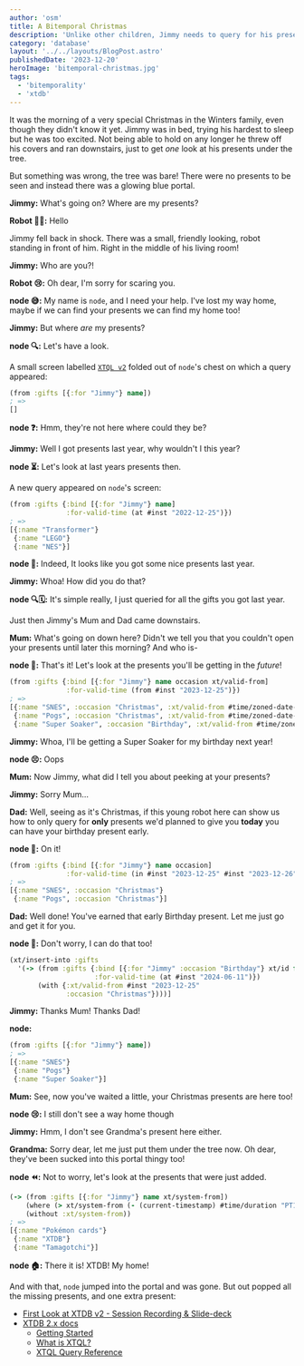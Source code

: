 ```yaml
---
author: 'osm'
title: A Bitemporal Christmas
description: 'Unlike other children, Jimmy needs to query for his presents.'
category: 'database'
layout: '../../layouts/BlogPost.astro'
publishedDate: '2023-12-20'
heroImage: 'bitemporal-christmas.jpg'
tags:
  - 'bitemporality'
  - 'xtdb'
---
```


It was the morning of a very special Christmas in the Winters family, even though they didn't know it yet.
Jimmy was in bed, trying his hardest to sleep but he was too excited.
Not being able to hold on any longer he threw off his covers and ran downstairs, just to get *one* look at his presents under the tree.

But something was wrong, the tree was bare!
There were no presents to be seen and instead there was a glowing blue portal.

**Jimmy:** What's going on? Where are my presents?

**Robot 👋🤖:** Hello

Jimmy fell back in shock.
There was a small, friendly looking, robot standing in front of him.
Right in the middle of his living room!

**Jimmy:** Who are you?!

**Robot 😢:** Oh dear, I'm sorry for scaring you.

**node 😅:** My name is `node`, and I need your help. I've lost my way home, maybe if we can find your presents we can find my home too!

**Jimmy:** But where _are_ my presents?

**node 🔍:** Let's have a look.

A small screen labelled [`XTQL v2`](https://docs.xtdb.com) folded out of `node`'s chest on which a query appeared:

```clojure
(from :gifts [{:for "Jimmy"} name])
; =>
[]
```

**node ❓:** Hmm, they're not here where could they be?

**Jimmy:** Well I got presents last year, why wouldn't I this year?

**node ⏳:** Let's look at last years presents then.

A new query appeared on `node`'s screen:

```clojure
(from :gifts {:bind [{:for "Jimmy"} name]
              :for-valid-time (at #inst "2022-12-25")})
; =>
[{:name "Transformer"}
 {:name "LEGO"}
 {:name "NES"}]
```

**node 🎁:** Indeed, It looks like you got some nice presents last year.

**Jimmy:** Whoa! How did you do that?

**node 🔍🗓:** It's simple really, I just queried for all the gifts you got last year.

Just then Jimmy's Mum and Dad came downstairs.

**Mum:** What's going on down here? Didn't we tell you that you couldn't open your presents until later this morning? And who is-

**node 🔮:** That's it! Let's look at the presents you'll be getting in the *future*!

```clojure
(from :gifts {:bind [{:for "Jimmy"} name occasion xt/valid-from]
              :for-valid-time (from #inst "2023-12-25")})
; =>
[{:name "SNES", :occasion "Christmas", :xt/valid-from #time/zoned-date-time "2023-12-25T10:00Z[UTC]"}
 {:name "Pogs", :occasion "Christmas", :xt/valid-from #time/zoned-date-time "2023-12-25T10:00Z[UTC]"}
 {:name "Super Soaker", :occasion "Birthday", :xt/valid-from #time/zoned-date-time "2024-06-11T00:00Z[UTC]"}]
```

**Jimmy:** Whoa, I'll be getting a Super Soaker for my birthday next year!

**node 😣:** Oops

**Mum:** Now Jimmy, what did I tell you about peeking at your presents?

**Jimmy:** Sorry Mum...

**Dad:** Well, seeing as it's Christmas, if this young robot here can show us how to only query for **only** presents we'd planned to give you **today** you can have your birthday present early.

**node 🫡:** On it!

```clojure
(from :gifts {:bind [{:for "Jimmy"} name occasion]
              :for-valid-time (in #inst "2023-12-25" #inst "2023-12-26")})
; =>
[{:name "SNES", :occasion "Christmas"}
 {:name "Pogs", :occasion "Christmas"}]
```

**Dad:** Well done! You've earned that early Birthday present. Let me just go and get it for you.

**node 🤖:** Don't worry, I can do that too!

```clojure
(xt/insert-into :gifts
  '(-> (from :gifts {:bind [{:for "Jimmy" :occasion "Birthday"} xt/id for name]
                     :for-valid-time (at #inst "2024-06-11")})
       (with {:xt/valid-from #inst "2023-12-25"
              :occasion "Christmas"})))]
```

**Jimmy:** Thanks Mum! Thanks Dad!

**node:**
```clojure
(from :gifts [{:for "Jimmy"} name])
; =>
[{:name "SNES"}
 {:name "Pogs"}
 {:name "Super Soaker"}]
```

**Mum:** See, now you've waited a little, your Christmas presents are here too!

**node 😢:** I still don't see a way home though

**Jimmy:** Hmm, I don't see Grandma's present here either.

**Grandma:** Sorry dear, let me just put them under the tree now. Oh dear, they've been sucked into this portal thingy too!

**node ⏪:** Not to worry, let's look at the presents that were just added.

```clojure
(-> (from :gifts [{:for "Jimmy"} name xt/system-from])
    (where (> xt/system-from (- (current-timestamp) #time/duration "PT1H")))
    (without :xt/system-from))
; =>
[{:name "Pokémon cards"}
 {:name "XTDB"}
 {:name "Tamagotchi"}]
```

**node 🏠:** There it is! XTDB! My home!

And with that, `node` jumped into the portal and was gone.
But out popped all the missing presents, and one extra present:

- [First Look at XTDB v2 - Session Recording & Slide-deck](https://www.xtdb.com/blog/v2-show-and-tell)
- [XTDB 2.x docs](https://docs.xtdb.com/)
  - [Getting Started](https://docs.xtdb.com/intro/getting-started.html#_connecting_from_clojure)
  - [What is XTQL?](https://docs.xtdb.com/intro/what-is-xtql.html)
  - [XTQL Query Reference](https://docs.xtdb.com/reference/main/xtql/queries.html)
